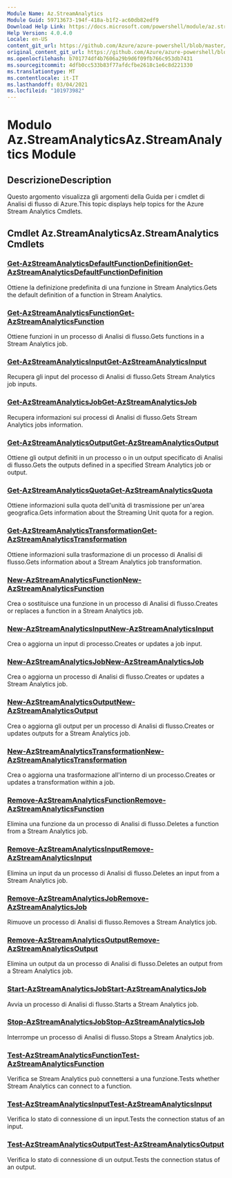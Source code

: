 ```yaml
---
Module Name: Az.StreamAnalytics
Module Guid: 59713673-194f-418a-b1f2-ac60db82edf9
Download Help Link: https://docs.microsoft.com/powershell/module/az.streamanalytics
Help Version: 4.0.4.0
Locale: en-US
content_git_url: https://github.com/Azure/azure-powershell/blob/master/src/StreamAnalytics/StreamAnalytics/help/Az.StreamAnalytics.md
original_content_git_url: https://github.com/Azure/azure-powershell/blob/master/src/StreamAnalytics/StreamAnalytics/help/Az.StreamAnalytics.md
ms.openlocfilehash: b701774df4b7606a29b9d6f09fb766c953db7431
ms.sourcegitcommit: 4dfb0cc533b83f77afdcfbe2618c1e6c8d221330
ms.translationtype: MT
ms.contentlocale: it-IT
ms.lasthandoff: 03/04/2021
ms.locfileid: "101973982"
---
```

# <span data-ttu-id="6eb29-101">Modulo Az.StreamAnalytics</span><span class="sxs-lookup"><span data-stu-id="6eb29-101">Az.StreamAnalytics Module</span></span>
## <span data-ttu-id="6eb29-102">Descrizione</span><span class="sxs-lookup"><span data-stu-id="6eb29-102">Description</span></span>
<span data-ttu-id="6eb29-103">Questo argomento visualizza gli argomenti della Guida per i cmdlet di Analisi di flusso di Azure.</span><span class="sxs-lookup"><span data-stu-id="6eb29-103">This topic displays help topics for the Azure Stream Analytics Cmdlets.</span></span>

## <span data-ttu-id="6eb29-104">Cmdlet Az.StreamAnalytics</span><span class="sxs-lookup"><span data-stu-id="6eb29-104">Az.StreamAnalytics Cmdlets</span></span>
### [<span data-ttu-id="6eb29-105">Get-AzStreamAnalyticsDefaultFunctionDefinition</span><span class="sxs-lookup"><span data-stu-id="6eb29-105">Get-AzStreamAnalyticsDefaultFunctionDefinition</span></span>](Get-AzStreamAnalyticsDefaultFunctionDefinition.md)
<span data-ttu-id="6eb29-106">Ottiene la definizione predefinita di una funzione in Stream Analytics.</span><span class="sxs-lookup"><span data-stu-id="6eb29-106">Gets the default definition of a function in Stream Analytics.</span></span>

### [<span data-ttu-id="6eb29-107">Get-AzStreamAnalyticsFunction</span><span class="sxs-lookup"><span data-stu-id="6eb29-107">Get-AzStreamAnalyticsFunction</span></span>](Get-AzStreamAnalyticsFunction.md)
<span data-ttu-id="6eb29-108">Ottiene funzioni in un processo di Analisi di flusso.</span><span class="sxs-lookup"><span data-stu-id="6eb29-108">Gets functions in a Stream Analytics job.</span></span>

### [<span data-ttu-id="6eb29-109">Get-AzStreamAnalyticsInput</span><span class="sxs-lookup"><span data-stu-id="6eb29-109">Get-AzStreamAnalyticsInput</span></span>](Get-AzStreamAnalyticsInput.md)
<span data-ttu-id="6eb29-110">Recupera gli input del processo di Analisi di flusso.</span><span class="sxs-lookup"><span data-stu-id="6eb29-110">Gets Stream Analytics job inputs.</span></span>

### [<span data-ttu-id="6eb29-111">Get-AzStreamAnalyticsJob</span><span class="sxs-lookup"><span data-stu-id="6eb29-111">Get-AzStreamAnalyticsJob</span></span>](Get-AzStreamAnalyticsJob.md)
<span data-ttu-id="6eb29-112">Recupera informazioni sui processi di Analisi di flusso.</span><span class="sxs-lookup"><span data-stu-id="6eb29-112">Gets Stream Analytics jobs information.</span></span>

### [<span data-ttu-id="6eb29-113">Get-AzStreamAnalyticsOutput</span><span class="sxs-lookup"><span data-stu-id="6eb29-113">Get-AzStreamAnalyticsOutput</span></span>](Get-AzStreamAnalyticsOutput.md)
<span data-ttu-id="6eb29-114">Ottiene gli output definiti in un processo o in un output specificato di Analisi di flusso.</span><span class="sxs-lookup"><span data-stu-id="6eb29-114">Gets the outputs defined in a specified Stream Analytics job or output.</span></span>

### [<span data-ttu-id="6eb29-115">Get-AzStreamAnalyticsQuota</span><span class="sxs-lookup"><span data-stu-id="6eb29-115">Get-AzStreamAnalyticsQuota</span></span>](Get-AzStreamAnalyticsQuota.md)
<span data-ttu-id="6eb29-116">Ottiene informazioni sulla quota dell'unità di trasmissione per un'area geografica.</span><span class="sxs-lookup"><span data-stu-id="6eb29-116">Gets information about the Streaming Unit quota for a region.</span></span>

### [<span data-ttu-id="6eb29-117">Get-AzStreamAnalyticsTransformation</span><span class="sxs-lookup"><span data-stu-id="6eb29-117">Get-AzStreamAnalyticsTransformation</span></span>](Get-AzStreamAnalyticsTransformation.md)
<span data-ttu-id="6eb29-118">Ottiene informazioni sulla trasformazione di un processo di Analisi di flusso.</span><span class="sxs-lookup"><span data-stu-id="6eb29-118">Gets information about a Stream Analytics job transformation.</span></span>

### [<span data-ttu-id="6eb29-119">New-AzStreamAnalyticsFunction</span><span class="sxs-lookup"><span data-stu-id="6eb29-119">New-AzStreamAnalyticsFunction</span></span>](New-AzStreamAnalyticsFunction.md)
<span data-ttu-id="6eb29-120">Crea o sostituisce una funzione in un processo di Analisi di flusso.</span><span class="sxs-lookup"><span data-stu-id="6eb29-120">Creates or replaces a function in a Stream Analytics job.</span></span>

### [<span data-ttu-id="6eb29-121">New-AzStreamAnalyticsInput</span><span class="sxs-lookup"><span data-stu-id="6eb29-121">New-AzStreamAnalyticsInput</span></span>](New-AzStreamAnalyticsInput.md)
<span data-ttu-id="6eb29-122">Crea o aggiorna un input di processo.</span><span class="sxs-lookup"><span data-stu-id="6eb29-122">Creates or updates a job input.</span></span>

### [<span data-ttu-id="6eb29-123">New-AzStreamAnalyticsJob</span><span class="sxs-lookup"><span data-stu-id="6eb29-123">New-AzStreamAnalyticsJob</span></span>](New-AzStreamAnalyticsJob.md)
<span data-ttu-id="6eb29-124">Crea o aggiorna un processo di Analisi di flusso.</span><span class="sxs-lookup"><span data-stu-id="6eb29-124">Creates or updates a Stream Analytics job.</span></span>

### [<span data-ttu-id="6eb29-125">New-AzStreamAnalyticsOutput</span><span class="sxs-lookup"><span data-stu-id="6eb29-125">New-AzStreamAnalyticsOutput</span></span>](New-AzStreamAnalyticsOutput.md)
<span data-ttu-id="6eb29-126">Crea o aggiorna gli output per un processo di Analisi di flusso.</span><span class="sxs-lookup"><span data-stu-id="6eb29-126">Creates or updates outputs for a Stream Analytics job.</span></span>

### [<span data-ttu-id="6eb29-127">New-AzStreamAnalyticsTransformation</span><span class="sxs-lookup"><span data-stu-id="6eb29-127">New-AzStreamAnalyticsTransformation</span></span>](New-AzStreamAnalyticsTransformation.md)
<span data-ttu-id="6eb29-128">Crea o aggiorna una trasformazione all'interno di un processo.</span><span class="sxs-lookup"><span data-stu-id="6eb29-128">Creates or updates a transformation within a job.</span></span>

### [<span data-ttu-id="6eb29-129">Remove-AzStreamAnalyticsFunction</span><span class="sxs-lookup"><span data-stu-id="6eb29-129">Remove-AzStreamAnalyticsFunction</span></span>](Remove-AzStreamAnalyticsFunction.md)
<span data-ttu-id="6eb29-130">Elimina una funzione da un processo di Analisi di flusso.</span><span class="sxs-lookup"><span data-stu-id="6eb29-130">Deletes a function from a Stream Analytics job.</span></span>

### [<span data-ttu-id="6eb29-131">Remove-AzStreamAnalyticsInput</span><span class="sxs-lookup"><span data-stu-id="6eb29-131">Remove-AzStreamAnalyticsInput</span></span>](Remove-AzStreamAnalyticsInput.md)
<span data-ttu-id="6eb29-132">Elimina un input da un processo di Analisi di flusso.</span><span class="sxs-lookup"><span data-stu-id="6eb29-132">Deletes an input from a Stream Analytics job.</span></span>

### [<span data-ttu-id="6eb29-133">Remove-AzStreamAnalyticsJob</span><span class="sxs-lookup"><span data-stu-id="6eb29-133">Remove-AzStreamAnalyticsJob</span></span>](Remove-AzStreamAnalyticsJob.md)
<span data-ttu-id="6eb29-134">Rimuove un processo di Analisi di flusso.</span><span class="sxs-lookup"><span data-stu-id="6eb29-134">Removes a Stream Analytics job.</span></span>

### [<span data-ttu-id="6eb29-135">Remove-AzStreamAnalyticsOutput</span><span class="sxs-lookup"><span data-stu-id="6eb29-135">Remove-AzStreamAnalyticsOutput</span></span>](Remove-AzStreamAnalyticsOutput.md)
<span data-ttu-id="6eb29-136">Elimina un output da un processo di Analisi di flusso.</span><span class="sxs-lookup"><span data-stu-id="6eb29-136">Deletes an output from a Stream Analytics job.</span></span>

### [<span data-ttu-id="6eb29-137">Start-AzStreamAnalyticsJob</span><span class="sxs-lookup"><span data-stu-id="6eb29-137">Start-AzStreamAnalyticsJob</span></span>](Start-AzStreamAnalyticsJob.md)
<span data-ttu-id="6eb29-138">Avvia un processo di Analisi di flusso.</span><span class="sxs-lookup"><span data-stu-id="6eb29-138">Starts a Stream Analytics job.</span></span>

### [<span data-ttu-id="6eb29-139">Stop-AzStreamAnalyticsJob</span><span class="sxs-lookup"><span data-stu-id="6eb29-139">Stop-AzStreamAnalyticsJob</span></span>](Stop-AzStreamAnalyticsJob.md)
<span data-ttu-id="6eb29-140">Interrompe un processo di Analisi di flusso.</span><span class="sxs-lookup"><span data-stu-id="6eb29-140">Stops a Stream Analytics job.</span></span>

### [<span data-ttu-id="6eb29-141">Test-AzStreamAnalyticsFunction</span><span class="sxs-lookup"><span data-stu-id="6eb29-141">Test-AzStreamAnalyticsFunction</span></span>](Test-AzStreamAnalyticsFunction.md)
<span data-ttu-id="6eb29-142">Verifica se Stream Analytics può connettersi a una funzione.</span><span class="sxs-lookup"><span data-stu-id="6eb29-142">Tests whether Stream Analytics can connect to a function.</span></span>

### [<span data-ttu-id="6eb29-143">Test-AzStreamAnalyticsInput</span><span class="sxs-lookup"><span data-stu-id="6eb29-143">Test-AzStreamAnalyticsInput</span></span>](Test-AzStreamAnalyticsInput.md)
<span data-ttu-id="6eb29-144">Verifica lo stato di connessione di un input.</span><span class="sxs-lookup"><span data-stu-id="6eb29-144">Tests the connection status of an input.</span></span>

### [<span data-ttu-id="6eb29-145">Test-AzStreamAnalyticsOutput</span><span class="sxs-lookup"><span data-stu-id="6eb29-145">Test-AzStreamAnalyticsOutput</span></span>](Test-AzStreamAnalyticsOutput.md)
<span data-ttu-id="6eb29-146">Verifica lo stato di connessione di un output.</span><span class="sxs-lookup"><span data-stu-id="6eb29-146">Tests the connection status of an output.</span></span>

